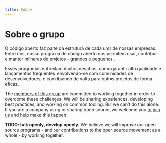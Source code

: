 ```yaml
---
title: Sobre
---
```


# Sobre o grupo

O código aberto faz parte da estrutura de cada uma de nossas empresas. Entre nós, nosso
programa de código aberto nos permitem usar, contribuir e manter milhares de
projetos - grandes e pequenos..

Esses programas enfrentam muitos desafios, como garantir alta qualidade e
lançamentos frequentes, envolvendo-se com comunidades de desenvolvedores, e contribuindo
de volta para outros projetos de forma eficaz.

The [members of this group](../members) are committed to working together in order
to overcome these challenges. We will be sharing experiences, developing best
practices, and working on common tooling. But we can’t do this alone. If you are
a company using or sharing open source, we welcome you [to join us](../join) and
help make this happen.

**TODO: talk openly, develop openly.** We believe we will improve our open
source programs - and our contributions to the open source movement as a whole -
by working together.

